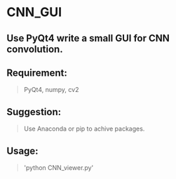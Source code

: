 # CNN_GUI
## Use PyQt4 write a small GUI for CNN convolution.

## **Requirement**:

> PyQt4, numpy, cv2

## **Suggestion**:

> Use Anaconda or pip to achive packages.

## **Usage**:

>'python CNN_viewer.py'
